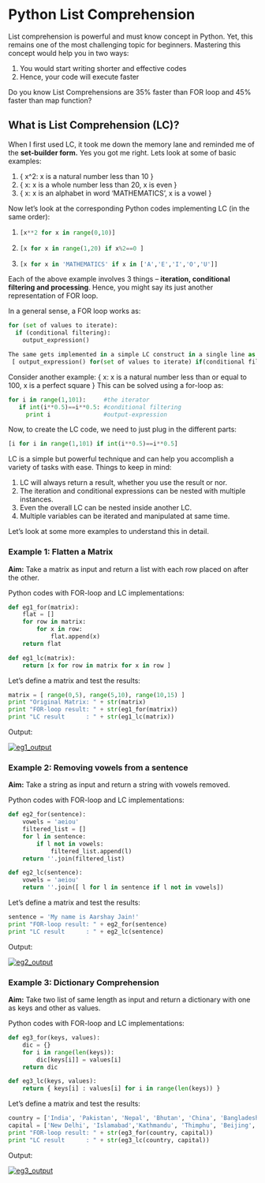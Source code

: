 # Python List Comprehension

List comprehension is powerful and must know concept in Python. Yet, this remains one of the most challenging topic for beginners. Mastering this concept would help you in two ways:

1. You would start writing shorter and effective codes
2. Hence, your code will execute faster

Do you know List Comprehensions are 35% faster than FOR loop and 45% faster than map function?

## What is List Comprehension (LC)?

When I first used LC, it took me down the memory lane and reminded me of the **set-builder form.** Yes you got me right. Lets look at some of basic examples:

1. { x^2: x is a natural number less than 10 }
2. { x: x is a whole number less than 20, x is even }
3. { x: x is an alphabet in word ‘MATHEMATICS’, x is a vowel }

Now let’s look at the corresponding Python codes implementing LC (in the same order):

1. ```python
   [x**2 for x in range(0,10)]	
   ```

2. ```python
   [x for x in range(1,20) if x%2==0 ]
   ```

3. ```python
   [x for x in 'MATHEMATICS' if x in ['A','E','I','O','U']]
   ```

Each of the above example involves 3 things – **iteration, conditional filtering and processing**. Hence, you might say its just another representation of FOR loop.

In a general sense, a FOR loop works as:

```python
for (set of values to iterate):
  if (conditional filtering): 
    output_expression()
```

```python
The same gets implemented in a simple LC construct in a single line as:
 [ output_expression() for(set of values to iterate) if(conditional filtering) ]
```

Consider another example: { x: x is a natural number less than or equal to 100, x is a perfect square }
This can be solved using a for-loop as:

```python
for i in range(1,101):     #the iterator
   if int(i**0.5)==i**0.5: #conditional filtering
     print i               #output-expression
```

Now, to create the LC code, we need to just plug in the different parts:

```python
[i for i in range(1,101) if int(i**0.5)==i**0.5]
```

 LC is a simple but powerful technique and can help you accomplish a variety of tasks with ease. Things to keep in mind:

1. LC will always return a result, whether you use the result or nor.
2. The iteration and conditional expressions can be nested with multiple instances.
3. Even the overall LC can be nested inside another LC.
4. Multiple variables can be iterated and manipulated at same time.

Let’s look at some more examples to understand this in detail.

### Example 1: Flatten a Matrix

**Aim:** Take a matrix as input and return a list with each row placed on after the other.

Python codes with FOR-loop and LC implementations:

```python
def eg1_for(matrix):
    flat = []
    for row in matrix:
        for x in row:
            flat.append(x)
    return flat

def eg1_lc(matrix):
    return [x for row in matrix for x in row ]
```

Let’s define a matrix and test the results:

```python
matrix = [ range(0,5), range(5,10), range(10,15) ]
print "Original Matrix: " + str(matrix)
print "FOR-loop result: " + str(eg1_for(matrix))
print "LC result      : " + str(eg1_lc(matrix))
```

Output:

[![eg1_output](https://www.analyticsvidhya.com/wp-content/uploads/2016/01/eg1_output.png)](https://www.analyticsvidhya.com/wp-content/uploads/2016/01/eg1_output.png)

### Example 2: Removing vowels from a sentence

**Aim:** Take a string as input and return a string with vowels removed.

Python codes with FOR-loop and LC implementations:

```python
def eg2_for(sentence):
    vowels = 'aeiou'
    filtered_list = []
    for l in sentence:
        if l not in vowels:
            filtered_list.append(l)
    return ''.join(filtered_list)

def eg2_lc(sentence):
    vowels = 'aeiou'
    return ''.join([ l for l in sentence if l not in vowels])
```

Let’s define a matrix and test the results:

```python
sentence = 'My name is Aarshay Jain!'
print "FOR-loop result: " + eg2_for(sentence)
print "LC result      : " + eg2_lc(sentence)
```

Output:

[![eg2_output](https://www.analyticsvidhya.com/wp-content/uploads/2016/01/eg2_output.png)](https://www.analyticsvidhya.com/wp-content/uploads/2016/01/eg2_output.png)

### Example 3: Dictionary Comprehension

**Aim:** Take two list of same length as input and return a dictionary with one as keys and other as values.

Python codes with FOR-loop and LC implementations:

```python
def eg3_for(keys, values):
    dic = {}
    for i in range(len(keys)):
        dic[keys[i]] = values[i]
    return dic

def eg3_lc(keys, values):
    return { keys[i] : values[i] for i in range(len(keys)) }
```

Let’s define a matrix and test the results:

```python
country = ['India', 'Pakistan', 'Nepal', 'Bhutan', 'China', 'Bangladesh']
capital = ['New Delhi', 'Islamabad','Kathmandu', 'Thimphu', 'Beijing', 'Dhaka']
print "FOR-loop result: " + str(eg3_for(country, capital))
print "LC result      : " + str(eg3_lc(country, capital))
```

Output:

[![eg3_output](https://www.analyticsvidhya.com/wp-content/uploads/2016/01/eg3_output.png)](https://www.analyticsvidhya.com/wp-content/uploads/2016/01/eg3_output.png)

